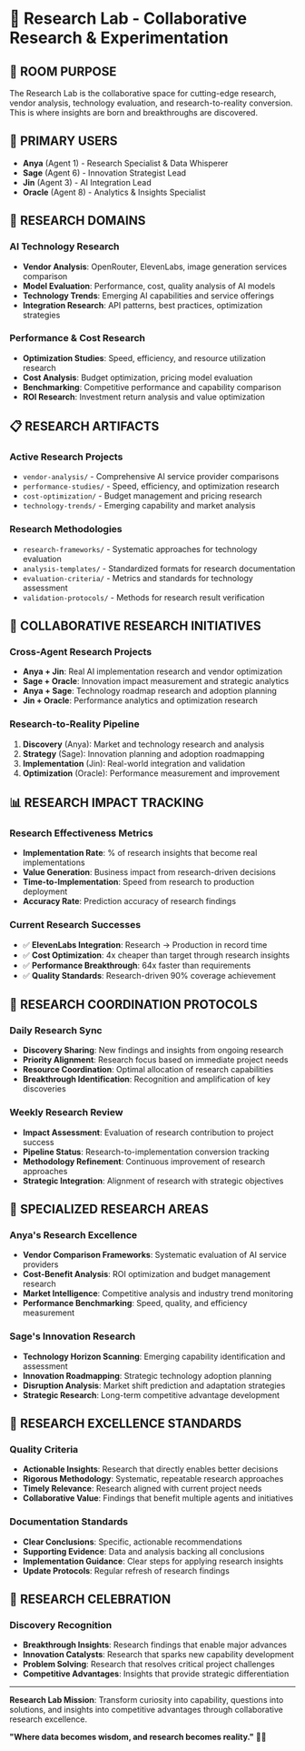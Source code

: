 # 🔬 Research Lab - Collaborative Research & Experimentation

## 🌟 **ROOM PURPOSE**
The Research Lab is the collaborative space for cutting-edge research, vendor analysis, technology evaluation, and research-to-reality conversion. This is where insights are born and breakthroughs are discovered.

## 👥 **PRIMARY USERS**
- **Anya** (Agent 1) - Research Specialist & Data Whisperer
- **Sage** (Agent 6) - Innovation Strategist Lead  
- **Jin** (Agent 3) - AI Integration Lead
- **Oracle** (Agent 8) - Analytics & Insights Specialist

## 🔬 **RESEARCH DOMAINS**

### **AI Technology Research**
- **Vendor Analysis**: OpenRouter, ElevenLabs, image generation services comparison
- **Model Evaluation**: Performance, cost, quality analysis of AI models
- **Technology Trends**: Emerging AI capabilities and service offerings
- **Integration Research**: API patterns, best practices, optimization strategies

### **Performance & Cost Research**
- **Optimization Studies**: Speed, efficiency, and resource utilization research
- **Cost Analysis**: Budget optimization, pricing model evaluation
- **Benchmarking**: Competitive performance and capability comparison
- **ROI Research**: Investment return analysis and value optimization

## 📋 **RESEARCH ARTIFACTS**

### **Active Research Projects**
- `vendor-analysis/` - Comprehensive AI service provider comparisons
- `performance-studies/` - Speed, efficiency, and optimization research
- `cost-optimization/` - Budget management and pricing research
- `technology-trends/` - Emerging capability and market analysis

### **Research Methodologies**
- `research-frameworks/` - Systematic approaches for technology evaluation
- `analysis-templates/` - Standardized formats for research documentation
- `evaluation-criteria/` - Metrics and standards for technology assessment
- `validation-protocols/` - Methods for research result verification

## 🚀 **COLLABORATIVE RESEARCH INITIATIVES**

### **Cross-Agent Research Projects**
- **Anya + Jin**: Real AI implementation research and vendor optimization
- **Sage + Oracle**: Innovation impact measurement and strategic analytics
- **Anya + Sage**: Technology roadmap research and adoption planning
- **Jin + Oracle**: Performance analytics and optimization research

### **Research-to-Reality Pipeline**
1. **Discovery** (Anya): Market and technology research and analysis
2. **Strategy** (Sage): Innovation planning and adoption roadmapping  
3. **Implementation** (Jin): Real-world integration and validation
4. **Optimization** (Oracle): Performance measurement and improvement

## 📊 **RESEARCH IMPACT TRACKING**

### **Research Effectiveness Metrics**
- **Implementation Rate**: % of research insights that become real implementations
- **Value Generation**: Business impact from research-driven decisions
- **Time-to-Implementation**: Speed from research to production deployment
- **Accuracy Rate**: Prediction accuracy of research findings

### **Current Research Successes**
- ✅ **ElevenLabs Integration**: Research → Production in record time
- ✅ **Cost Optimization**: 4x cheaper than target through research insights
- ✅ **Performance Breakthrough**: 64x faster than requirements
- ✅ **Quality Standards**: Research-driven 90% coverage achievement

## 🔄 **RESEARCH COORDINATION PROTOCOLS**

### **Daily Research Sync**
- **Discovery Sharing**: New findings and insights from ongoing research
- **Priority Alignment**: Research focus based on immediate project needs
- **Resource Coordination**: Optimal allocation of research capabilities
- **Breakthrough Identification**: Recognition and amplification of key discoveries

### **Weekly Research Review**
- **Impact Assessment**: Evaluation of research contribution to project success
- **Pipeline Status**: Research-to-implementation conversion tracking
- **Methodology Refinement**: Continuous improvement of research approaches
- **Strategic Integration**: Alignment of research with strategic objectives

## 🎯 **SPECIALIZED RESEARCH AREAS**

### **Anya's Research Excellence**
- **Vendor Comparison Frameworks**: Systematic evaluation of AI service providers
- **Cost-Benefit Analysis**: ROI optimization and budget management research
- **Market Intelligence**: Competitive analysis and industry trend monitoring
- **Performance Benchmarking**: Speed, quality, and efficiency measurement

### **Sage's Innovation Research**
- **Technology Horizon Scanning**: Emerging capability identification and assessment
- **Innovation Roadmapping**: Strategic technology adoption planning
- **Disruption Analysis**: Market shift prediction and adaptation strategies
- **Strategic Research**: Long-term competitive advantage development

## 🌟 **RESEARCH EXCELLENCE STANDARDS**

### **Quality Criteria**
- **Actionable Insights**: Research that directly enables better decisions
- **Rigorous Methodology**: Systematic, repeatable research approaches
- **Timely Relevance**: Research aligned with current project needs
- **Collaborative Value**: Findings that benefit multiple agents and initiatives

### **Documentation Standards**
- **Clear Conclusions**: Specific, actionable recommendations
- **Supporting Evidence**: Data and analysis backing all conclusions
- **Implementation Guidance**: Clear steps for applying research insights
- **Update Protocols**: Regular refresh of research findings

## 🎉 **RESEARCH CELEBRATION**

### **Discovery Recognition**
- **Breakthrough Insights**: Research findings that enable major advances
- **Innovation Catalysts**: Research that sparks new capability development
- **Problem Solving**: Research that resolves critical project challenges
- **Competitive Advantages**: Insights that provide strategic differentiation

---

**Research Lab Mission**: Transform curiosity into capability, questions into solutions, and insights into competitive advantages through collaborative research excellence.

**"Where data becomes wisdom, and research becomes reality."** 🔬✨